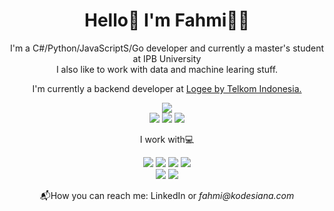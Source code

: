 <h1 align="center">
Hello👋 I'm Fahmi👨‍💻
</h1>

<p align="center">
I'm a C#/Python/JavaScriptS/Go developer and currently a master's student at IPB University<br>
I also like to work with data and machine learing stuff.
</p>

<p align="center">
  I'm currently a backend developer at <a href="https://logee.id">Logee by Telkom Indonesia.</a>
</p>

<p align="center">
  <a href="https://www.kodesiana.com?utm_source=github&utm_medium=profile&utm_campaign=referal"><img src="https://img.shields.io/badge/Blog-Kodesiana.com-blue?style=for-the-badge" /></a><br>
  <a href="https://www.linkedin.com/in/fahmi-noor-fiqri"><img src="https://img.shields.io/badge/-Linkedin-blue?style=for-the-badge&logo=Linkedin" /></a>
  <a href="https://www.youtube.com/c/FahmiNoorFiqri"><img src="https://img.shields.io/badge/YouTube-FF0000?style=for-the-badge&logo=youtube&logoColor=white" /></a>
  <a href="https://instagram.com/fahminoorfiqri"><img src="https://img.shields.io/badge/Instagram-E4405F?style=for-the-badge&logo=instagram&logoColor=white" /></a>
</p>
  
<p align="center">
  I work with💻
</p>

<p align="center">
  <img src="https://img.shields.io/badge/.NET-512BD4?style=for-the-badge&logo=dotnet&logoColor=white" />
  <img src="https://img.shields.io/badge/Node.js-339933?style=for-the-badge&logo=nodedotjs&logoColor=white" />
  <img src="https://img.shields.io/badge/Python-FFD43B?style=for-the-badge&logo=python&logoColor=darkgreen" />
  <img src="https://img.shields.io/badge/Go-00ADD8?style=for-the-badge&logo=go&logoColor=white" />
  <br>
  <img src="https://img.shields.io/badge/kubernetes-326ce5.svg?&style=for-the-badge&logo=kubernetes&logoColor=white" />
  <img src="https://img.shields.io/badge/microsoft%20azure-0089D6?style=for-the-badge&logo=microsoft-azure&logoColor=white" />
</p>

<p align="center">
  📬How you can reach me: LinkedIn or <i>fahmi@kodesiana.com</i>
</p>
